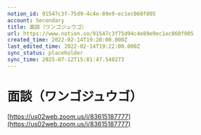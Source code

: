 ```yaml
---
notion_id: 91547c3f-75d9-4c4e-89e9-ec1ec060f005
account: Secondary
title: 面談（ワンゴジュウゴ）
url: https://www.notion.so/91547c3f75d94c4e89e9ec1ec060f005
created_time: 2022-02-14T19:20:00.000Z
last_edited_time: 2022-02-14T19:22:00.000Z
sync_status: placeholder
sync_time: 2025-07-12T15:01:47.540273
---
```

# 面談（ワンゴジュウゴ）

[https://us02web.zoom.us/j/83615187777](https://us02web.zoom.us/j/83615187777)